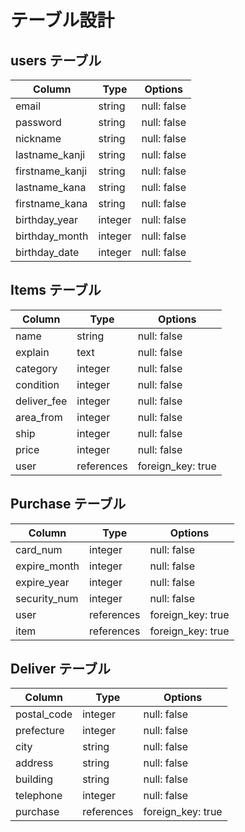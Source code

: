 # テーブル設計

## users テーブル

| Column          | Type     | Options     |
| --------------- | -------- | ----------- |
| email           | string   | null: false |
| password        | string   | null: false |
| nickname        | string   | null: false |
| lastname_kanji  | string   | null: false |
| firstname_kanji | string   | null: false |
| lastname_kana   | string   | null: false |
| firstname_kana  | string   | null: false |
| birthday_year   | integer  | null: false |
| birthday_month  | integer  | null: false |
| birthday_date   | integer  | null: false |


## Items テーブル

| Column       | Type       | Options           |
| ------------ | ---------- | ----------------- |
| name         | string     | null: false       |
| explain      | text       | null: false       |
| category     | integer    | null: false       |
| condition    | integer    | null: false       |
| deliver_fee  | integer    | null: false       |
| area_from    | integer    | null: false       |
| ship         | integer    | null: false       |
| price        | integer    | null: false       |
| user         | references | foreign_key: true |

## Purchase テーブル

| Column         | Type       | Options           |
| -------------- | ---------- | ----------------- |
| card_num       | integer    | null: false       |
| expire_month   | integer    | null: false       |
| expire_year    | integer    | null: false       |
| security_num   | integer    | null: false       |
| user           | references | foreign_key: true |
| item           | references | foreign_key: true |

## Deliver テーブル

| Column       | Type       | Options           |
| ------------ | ---------- | ----------------- |
| postal_code  | integer    | null: false       |
| prefecture   | integer    | null: false       |
| city         | string     | null: false       |
| address      | string     | null: false       |
| building     | string     | null: false       |
| telephone    | integer    | null: false       |
| purchase     | references | foreign_key: true |
